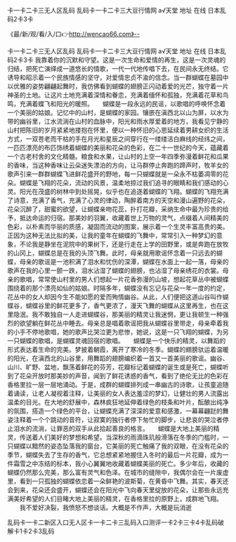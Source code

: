 卡一卡二卡三无人区乱码
乱码卡一卡二卡三大豆行情网
а√天堂 地址 在线
日本乱码2卡3卡


《最/新/观/看/入/口👉http://wencao66.com》--

卡一卡二卡三无人区乱码
乱码卡一卡二卡三大豆行情网
а√天堂 地址 在线
日本乱码2卡3卡
我靠着你的沉默和守望。这是一次生命和爱情的再生，这是一次灵魂的归结，把死亡演绎成一道悠长的情歌，一代一代地传唱下去，在民间永无终结。它诱导和昭示着一个民族情感的坚守，对爱情忠贞不渝的信念。当一群蝴蝶在墓园中以优雅的姿势翩翩起舞时，我仿佛看到蝴蝶的翅膀正闪动着爱的光芒，独守着一片神圣的土地。让这片土地充满着深情和眷恋，充满着缅怀和孤独，充满着花草和鸟鸣，充满着蝶飞和阳光的暖照。　　蝴蝶是一段永远的民谣，以歌唱的呼唤怀念着一个美丽的姑娘。记忆中的山村，是蝴蝶的家园。镶嵌在滇西北以山为屏，以水为带的幽谷里，江水流淌在山村的血脉中，阳光和雨水厚爱着的地方，我看见宁静的山村把陈旧的岁月紧紧地搂抱在怀里，便以一种怀旧的心思延续着男耕女织的生活方式，一双苍老而干枯的手在月光和星辰之间穿行在一缕缕洁白麻线的经纬之间，一匹匹漂亮的布匹饰绣着蝴蝶的美丽和花朵的色彩，在二十一世纪的今天，蕴藏着一个古老村舍的文化精髓。粮食和水果，让山村的上空一年四季弥漫着鲜花和瓜果的香味，当这种香味让云朵迷失漂泊的方向，让马群停止奔跑的蹄声时，牧羊女的歌声引来一群群蝴蝶飞进鲜花盛开的野地，每一只蝴蝶就是一朵永不枯萎凋零的花朵。蝴蝶是飞翔的花朵，流动的风景，温柔地掠过我们追寻的眼睛和我们感动的心灵。阳光在茂盛的树林中到处摇晃，似乎也在追逐着蝴蝶的飞翔。蝴蝶的飞翔充满了诗意，充满了香气，充满了心灵的律动，陶醉着南方的天空和漫山遍野的花朵，花朵沉醉了，甜蜜的欲望，让蝴蝶亲吻花蕊，扑打花瓣，采纳生命中最为珍贵的给予，抵达命运的归宿。那美妙的羽翼，收藏着世上万物的灵气，点缀着人间精美的色彩，以朴素而华丽的质感，凝固而流动的图案，展示着一个生灵丰富高贵的美。正因为这种无法比拟的美，让我的童年在蝴蝶的飞舞中，常常引入一种梦幻的意象，不论我是静坐在泥院中的果树下，还是行走在上学的田野里，或是奔跑在放牧的山冈上，蝴蝶总是在我的头顶飞舞。此时，母亲就用歌谣怀念着一只远去的蝴蝶，母亲的歌谣是一池积满了泪水和忧伤的深潭，蝴蝶在水面上一起一落，母亲的歌声在我的心里一颤一跌，泪水沾湿了蝴蝶的翅膀，也沾湿了母亲绣花的衣裳。母亲的歌唱，常常使山村里的男人们想起一片花香弥漫的山坡，想起花草丛中被蝴蝶围绕着的那个漂亮如仙的姑娘。时隔多年，蝴蝶没有忘记与花朵一年一度的约定，花丛中的女人却因今生不能如愿的爱而殉情幽谷。从此，人们便把这道山谷叫作蝴蝶谷，蝴蝶谷里的鲜花更多了，香气更浓了，漫天飞舞的蝴蝶从这里再生，也在这里隐泯。我不敢独自一人走进蝴蝶谷，那美丽的精灵让我迷惘，更让我顿生一种强烈的欲望躺在鲜花丛中睡去。母亲总是唱着歌谣把我从蝴蝶谷里带走，母亲牵着我的小手不停地歌唱，她的歌声比哭泣更为悲惨，她说，这是一只飞翔的蝴蝶，为另一只蝴蝶的歌唱，是蝴蝶灵魂回宿的歌唱。　　蝴蝶是一个快乐的精灵，以舞蹈的形式表达着生命的完美。梦披着朝霞，离开了寒冷的冬季。蝴蝶的翅膀驮运着温暖的阳光，在滇西北的山谷里，用舞蹈的翅膀编织着一首又一首美丽的歌谣。幽谷、山川、旷野、盆地，飘荡着鲜花的芬芳，花瓣标记着蝴蝶的诞生或是死亡，蝴蝶听到了花朵开放时那美妙的声音，闻到了鲜花诱惑的香气，看到了绝伦无比的色彩在香格里拉一层一层地涌动。于是，成群的蝴蝶排列成一串幽古的诗歌，让孩童追随着诵读，让老人凝视着注释，让美丽的女人表达羞涩的梦幻，让健壮的男人流露出温柔的目光。在大地的舒展中，森林疯狂地延伸着绿色的枝条和叶片，酝酿出纯净的氛围，搭造一个绿色的平台，让蝴蝶充满了深深的爱意和感激，一幕幕翩跹的舞姿注释着一个个跳动的音符，让寂寞的独行者停下匆忙的脚步，让悲哀的哭泣者停止泪水的流淌，让罪恶的双手从此拾起善良的格言。　　蝴蝶是大地上美丽的精灵，传送着人们美好的梦想和希望。当深秋的雨滴珠玑般滑落在冬季的门槛时，一只蝴蝶以黯然的姿态坠落我的窗台，它美丽的死亡触痛了我的双眼，在没有花朵的季节，蝴蝶失去了生存的香气，它总想紧紧地握住入冬时的最后一片花瓣，成为一件霜雪之中冻结的标本，我小心翼翼地收藏着蝴蝶美丽的死亡。多少年后，收藏的蝴蝶仍然那么完美，那么富有灵气和色泽。在城市的缝隙中，我偶尔会在一片废虚里，看到一只孤独的蝴蝶依恋着一朵鲜艳的波斯菊，在黄昏中飞舞。其实，春天还会到来，花朵还会盛开，蝴蝶还会在阳光中飞向春天里绽放的花朵，让那些永远充满美好希望的人们目睹大地上美丽的精灵，在香格里拉的原野上，成群地飞翔。
　　我不爱好决裂，我愤怒不想谈话。大概是不作声，大概是玩消逝





乱码卡一卡二新区入口无人区卡一卡二卡三乱码入口测评一卡2卡三卡4卡乱码破解卡1卡2卡3乱码

